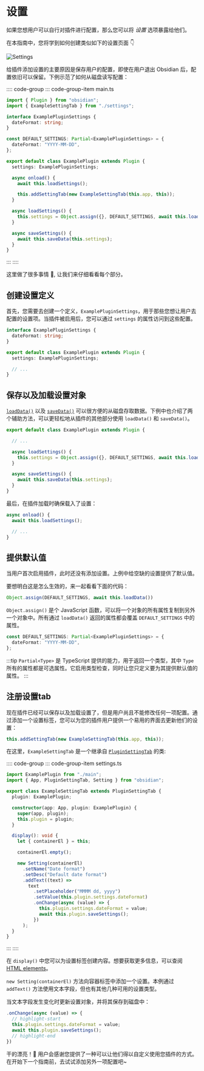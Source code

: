 # 设置

如果您想用户可以自行对插件进行配置，那么您可以将 _设置_ 选项暴露给他们。

在本指南中，您将学到如何创建类似如下的设置页面 👇

![Settings](/images/img/settings.png)

给插件添加设置的主要原因是保存用户的配置，即使在用户退出 Obsidian 后，配置依旧可以保留。下例示范了如何从磁盘读写配置：

:::: code-group
::: code-group-item main.ts

```ts
import { Plugin } from "obsidian";
import { ExampleSettingTab } from "./settings";

interface ExamplePluginSettings {
  dateFormat: string;
}

const DEFAULT_SETTINGS: Partial<ExamplePluginSettings> = {
  dateFormat: "YYYY-MM-DD",
};

export default class ExamplePlugin extends Plugin {
  settings: ExamplePluginSettings;

  async onload() {
    await this.loadSettings();

    this.addSettingTab(new ExampleSettingTab(this.app, this));
  }

  async loadSettings() {
    this.settings = Object.assign({}, DEFAULT_SETTINGS, await this.loadData());
  }

  async saveSettings() {
    await this.saveData(this.settings);
  }
}
```

:::
::::

这里做了很多事情 🤯, 让我们来仔细看看每个部分。

## 创建设置定义

首先，您需要去创建一个定义，`ExamplePluginSettings`，用于那些您想让用户去配置的设置项。当插件被启用后，您可以通过 `settings` 的属性访问到这些配置。

```ts
interface ExamplePluginSettings {
  dateFormat: string;
}

export default class ExamplePlugin extends Plugin {
  settings: ExamplePluginSettings;

  // ...
}
```

## 保存以及加载设置对象

[`loadData()`](../reference/typescript/classes/Plugin_2.md#loaddata) 以及 [`saveData()`](../reference/typescript/classes/Plugin_2.md#savedata) 可以很方便的从磁盘存取数据。下例中也介绍了两个辅助方法，可以更轻松地从插件的其他部分使用 `loadData()` 和 `saveData()`。

```ts
export default class ExamplePlugin extends Plugin {

  // ...

  async loadSettings() {
    this.settings = Object.assign({}, DEFAULT_SETTINGS, await this.loadData());
  }

  async saveSettings() {
    await this.saveData(this.settings);
  }
}
```

最后，在插件加载时确保载入了设置：

```ts
async onload() {
  await this.loadSettings();

  // ...
}
```

## 提供默认值

当用户首次启用插件，此时还没有添加设置。上例中给空缺的设置提供了默认值。

要想明白这是怎么生效的，来一起看看下面的代码：

```ts
Object.assign(DEFAULT_SETTINGS, await this.loadData())
```

`Object.assign()` 是个 JavaScript 函数，可以将一个对象的所有属性复制到另外一个对象中。所有通过 `loadData()` 返回的属性都会覆盖 `DEFAULT_SETTINGS` 中的属性。

```ts
const DEFAULT_SETTINGS: Partial<ExamplePluginSettings> = {
  dateFormat: "YYYY-MM-DD",
};
```

:::tip
`Partial<Type>` 是 TypeScript 提供的能力，用于返回一个类型，其中 `Type` 所有的属性都是可选属性。它启用类型检查，同时让您只定义要为其提供默认值的属性。
:::

## 注册设置tab

现在插件已经可以保存以及加载设置了，但是用户尚且不能修改任何一项配置。通过添加一个设置标签，您可以为您的插件用户提供一个易用的界面去更新他们的设置：

```ts
this.addSettingTab(new ExampleSettingTab(this.app, this));
```

在这里，`ExampleSettingTab` 是一个继承自 [`PluginSettingTab`](../reference/typescript/classes/PluginSettingTab.md) 的类:

:::: code-group
::: code-group-item settings.ts

```ts
import ExamplePlugin from "./main";
import { App, PluginSettingTab, Setting } from "obsidian";

export class ExampleSettingTab extends PluginSettingTab {
  plugin: ExamplePlugin;

  constructor(app: App, plugin: ExamplePlugin) {
    super(app, plugin);
    this.plugin = plugin;
  }

  display(): void {
    let { containerEl } = this;

    containerEl.empty();

    new Setting(containerEl)
      .setName("Date format")
      .setDesc("Default date format")
      .addText((text) =>
        text
          .setPlaceholder("MMMM dd, yyyy")
          .setValue(this.plugin.settings.dateFormat)
          .onChange(async (value) => {
            this.plugin.settings.dateFormat = value;
            await this.plugin.saveSettings();
          })
      );
  }
}
```

:::
::::

在 `display()` 中您可以为设置标签创建内容。想要获取更多信息，可以查阅 [HTML elements](html-elements.md)。

`new Setting(containerEl)` 方法向容器标签中添加一个设置。本例通过 `addText()` 方法使用文本字段，但也有其他几种可用的设置类型。

当文本字段发生变化时更新设置对象，并将其保存到磁盘中：

```ts {2,3}
.onChange(async (value) => {
  // highlight-start
  this.plugin.settings.dateFormat = value;
  await this.plugin.saveSettings();
  // highlight-end
})
```

干的漂亮！💪 用户会感谢您提供了一种可以让他们得以自定义使用您插件的方式。在开始下一个指南前，去试试添加另外一项配置吧~
